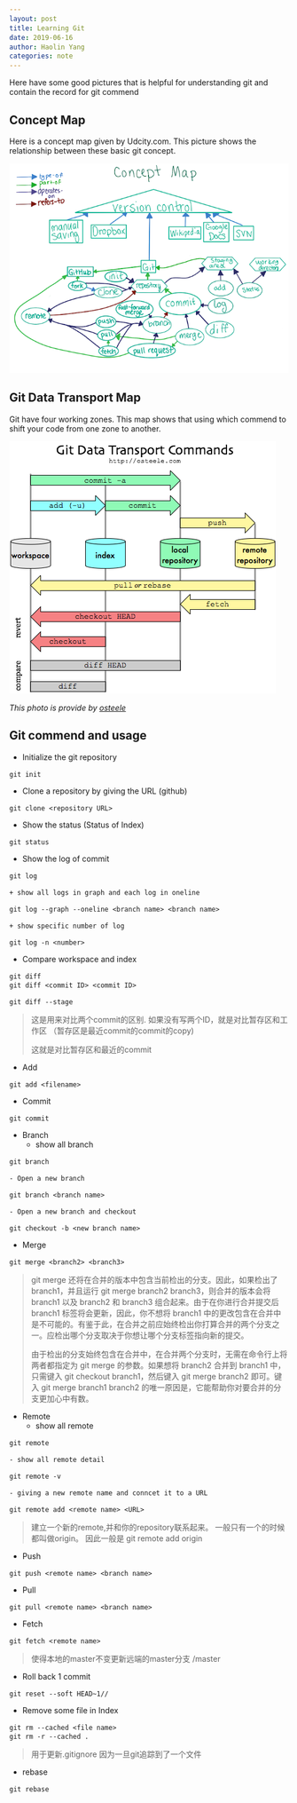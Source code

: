 ```yaml
---
layout: post
title: Learning Git
date: 2019-06-16
author: Haolin Yang
categories: note
---
```


Here have some good pictures that is helpful for understanding git and contain the record for git commend

## Concept Map
Here is a concept map given by Udcity.com. This picture shows the relationship between these basic git concept.

![Concept map](/images/conceptMap.png "Concept Map")

## Git Data Transport Map
Git have four working zones. This map shows that using which commend to shift your code from one zone to another.

![Git Data Transport Map](/images/git-transport.png "Git Data Transport Map")

*This photo is provide by [osteele](https://blog.osteele.com/2008/05/my-git-workflow/)*

## Git commend and usage
* Initialize the git repository
```
git init
```

* Clone a repository by giving the URL (github)
```
git clone <repository URL>
```

* Show the status (Status of Index)
```
git status
```

* Show the log of commit
```
git log
```
    + show all logs in graph and each log in oneline
```
git log --graph --oneline <branch name> <branch name>
```
    + show specific number of log
```
git log -n <number>
```

* Compare workspace and index
```
git diff
git diff <commit ID> <commit ID>
```
```
git diff --stage
```
>这是用来对比两个commit的区别.
>如果没有写两个ID，就是对比暂存区和工作区 （暂存区是最近commit的commit的copy)
>
>这就是对比暂存区和最近的commit

* Add 
```
git add <filename>
```

* Commit
```
git commit
```

* Branch
    - show all branch
```
git branch 
```
    - Open a new branch
```
git branch <branch name>
```
    - Open a new branch and checkout 
```
git checkout -b <new branch name>
```

* Merge
```
git merge <branch2> <branch3>
```
>git merge 还将在合并的版本中包含当前检出的分支。因此，如果检出了 branch1，并且运行 git merge branch2 branch3，则合并的版本会将 branch1 以及 branch2 和 branch3 组合起来。由于在你进行合并提交后 branch1 标签将会更新，因此，你不想将 branch1 中的更改包含在合并中是不可能的。有鉴于此，在合并之前应始终检出你打算合并的两个分支之一。应检出哪个分支取决于你想让哪个分支标签指向新的提交。
>
>由于检出的分支始终包含在合并中，在合并两个分支时，无需在命令行上将两者都指定为 git merge 的参数。如果想将 branch2 合并到 branch1 中，只需键入 git checkout branch1，然后键入 git merge branch2 即可。键入 git merge branch1 branch2 的唯一原因是，它能帮助你对要合并的分支更加心中有数。

* Remote
    - show all remote
```
git remote
```
    - show all remote detail
```
git remote -v
```
    - giving a new remote name and conncet it to a URL
```
git remote add <remote name> <URL>
```
>建立一个新的remote,并和你的repository联系起来。 一般只有一个的时候都叫做origin。 
因此一般是 git remote add origin <URL>

* Push
```
git push <remote name> <branch name>    
```

* Pull
```
git pull <remote name> <branch name>
```

* Fetch
```
git fetch <remote name>
```
>使得本地的master不变更新远端的master分支 <remote name>/master

* Roll back 1 commit
```
git reset --soft HEAD~1//
```

* Remove some file in Index
```
git rm --cached <file name>
git rm -r --cached . 
```
>用于更新.gitignore
因为一旦git追踪到了一个文件

* rebase
```
git rebase
```